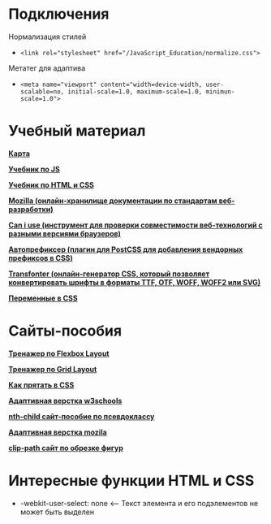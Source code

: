 <h1>Подключения</h1>

<p>Нормализация стилей</p>

- ``` <link rel="stylesheet" href="/JavaScript_Education/normalize.css"> ```

<p>Метатег для адаптива</p>

- ```<meta name="viewport" content="width=device-width, user-scalable=no, initial-scale=1.0, maximum-scale=1.0, minimun-scale=1.0">```

<H1>Учебный материал</H1>

<a href='https://miro.com/app/board/uXjVNGw7Jv8=/?share_link_id=860861096273' target="_blank">**Карта**</a>

<a href='https://learn.javascript.ru/' target="_blank">**Учебник по JS**</a>

<a href='https://metanit.com/web/html5/' target="_blank">**Учебник по HTML и CSS**</a>

<a href='https://developer.mozilla.org/ru/docs/Learn/CSS' target="_blank">**Mozilla (онлайн-хранилище документации по стандартам веб-разработки)**</a>

<a href='https://caniuse.com/' target="_blank">**Can i use (инструмент для проверки совместимости веб-технологий с разными версиями браузеров)**</a>

<a href='https://autoprefixer.github.io/ru/' target='_blank'>**Автопрефиксер (плагин для PostCSS для добавления вендорных префиксов в CSS)**</a>

<a href='https://transfonter.org/' target='_blank'>**Transfonter (онлайн-генератор CSS, который позволяет конвертировать шрифты в форматы TTF, OTF, WOFF, WOFF2 или SVG)**</a>

<a href='https://developer.mozilla.org/ru/docs/Web/CSS/Using_CSS_custom_properties'>**Переменные в CSS**</a>

<h1>Сайты-пособия</h1>

<a href="https://flexboxfroggy.com/#ru" target='_blank'>**Тренажер по Flexbox Layout**</a>

<a href="https://cssgridgarden.com/#ru" target='_blank'>**Тренажер по Grid Layout**</a>

<a href='https://htmlacademy.ru/blog/css/short-12' target="_blank">**Как прятать в CSS**</a>

<a href='https://www.w3schools.com/css/css_rwd_mediaqueries.asp' target="_blank">**Адаптивная верстка w3schools**</a>

<a href='https://nth-child.belter.io/' target='_blank'>**nth-child сайт-пособие по псевдоклассу**</a>

<a href='https://developer.mozilla.org/en-US/docs/Learn/CSS/CSS_layout/Responsive_Design' target="_blank">**Адаптивная верстка mozila**</a>

<a href='https://bennettfeely.com/clippy/' target='_blank'>**clip-path сайт по обрезке фигур**</a>

<h1>Интересные функции HTML и CSS</h1>

  - -webkit-user-select: none <-- Текст элемента и его подэлементов не может быть выделен
